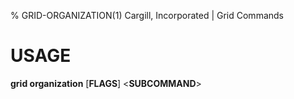 % GRID-ORGANIZATION(1) Cargill, Incorporated | Grid Commands
<!--
  Copyright 2018-2021 Cargill Incorporated
  Licensed under Creative Commons Attribution 4.0 International License
  https://creativecommons.org/licenses/by/4.0/
-->

USAGE
====

**grid organization** \[**FLAGS**\] <**SUBCOMMAND**>
